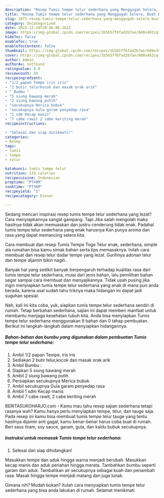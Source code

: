 ```yaml
---
description: "Resep Tumis tempe telur sederhana yang Menggugah Selera, Buat Buka Puasa Menggugah Selera"
title: "Resep Tumis tempe telur sederhana yang Menggugah Selera, Buat Buka Puasa Menggugah Selera"
slug: 1073-resep-tumis-tempe-telur-sederhana-yang-menggugah-selera-buat-buka-puasa-menggugah-selera
category: Uncategorized
date: 2022-12-20T20:46:06.161Z
image: https://img-global.cpcdn.com/recipes/1b5657f6fad2b7ae/680x482cq70/tumis-tempe-telur-sederhana-foto-resep-utama.jpg
hideToc: false
enableToc: true
enableTocContent: false
thumbnail: https://img-global.cpcdn.com/recipes/1b5657f6fad2b7ae/680x482cq70/tumis-tempe-telur-sederhana-foto-resep-utama.jpg
cover: https://img-global.cpcdn.com/recipes/1b5657f6fad2b7ae/680x482cq70/tumis-tempe-telur-sederhana-foto-resep-utama.jpg
author: Admin
authorAv: notfound
ratingvalue: 4.9
reviewcount: 20
recipeingredient:
- "1/2 papan Tempe iris iris"
- "2 butir telurkocok dan masak orak arik"
- " Bumbu "
- "5 siung bawang merah"
- "2 siung bawang putih"
- "secukupnya Merica bubuk"
- "secukupnya Gula garam penyedap rasa"
- "1 sdm Kecap manis"
- "7 cabe rawit 2 cabe keriting merah"
recipeinstructions:

- "Selesai dan siap dinikmati!"
categories:
- Resep
tags:
- tumis
- tempe
- telur

katakunci: tumis tempe telur 
nutrition: 119 calories
recipecuisine: Indonesian
preptime: "PT40M"
cooktime: "PT36M"
recipeyield: "1"
recipecategory: Dinner

---
```



Sedang mencari inspirasi resep tumis tempe telur sederhana yang lezat? Cara menyiapkannya sangat gampang. Tapi Jika salah mengolah maka hasilnya tidak akan memuaskan dan justru cenderung tidak enak. Padahal tumis tempe telur sederhana yang enak harusnya Kan punya aroma dan rasa yang dapat memancing selera kita.


Cara membuat dan resep Tumis Tempe Toge Telur enak, sederhana, simple ala rumahan bisa kamu simak bahan serta tips memasaknya. Inilah cara membuat dan resep telur dadar tempe yang lezat. Gurihnya adonan telur dan tempe dijamin bikin nagih..

Banyak hal yang sedikit banyak berpengaruh terhadap kualitas rasa dari tumis tempe telur sederhana, mulai dari jenis bahan, lalu pemilihan bahan segar sampai cara membuat dan menyajikannya. Tidak usah pusing jika ingin menyiapkan tumis tempe telur sederhana yang enak di mana pun anda berada, karena asal sudah tahu triknya maka hidangan ini dapat jadi suguhan spesial.


Nah, kali ini kita coba, yuk, siapkan tumis tempe telur sederhana sendiri di rumah. Tetap berbahan sederhana, sajian ini dapat memberi manfaat untuk membantu menjaga kesehatan tubuh kita. Anda bisa menyiapkan Tumis tempe telur sederhana menggunakan 9 bahan dan 0 tahap pembuatan. Berikut ini langkah-langkah dalam menyiapkan hidangannya.

<!--inarticleads1-->

##### Bahan-bahan dan bumbu yang digunakan dalam pembuatan Tumis tempe telur sederhana:

1. Ambil 1/2 papan Tempe, iris iris
1. Sediakan 2 butir telur,kocok dan masak orak arik
1. Ambil  Bumbu :
1. Siapkan 5 siung bawang merah
1. Ambil 2 siung bawang putih
1. Persiapkan secukupnya Merica bubuk
1. Ambil secukupnya Gula garam penyedap rasa
1. Ambil 1 sdm Kecap manis
1. Ambil 7 cabe rawit, 2 cabe keriting merah


BERITASUKOHARJO.com - Kamu mau tahu resep sajian sederhana tetapi rasanya wah? Kamu hanya perlu menyiapkan tempe, telur, dan tauge saja. Pada resep ini kamu bisa membuat tumis tempe telur tauge yang tentu hasilnya dijamin anti gagal, kamu benar-benar harus coba buat di rumah. Beri saus tiram, soy sauce, garam, gula, dan kaldu bubuk secukupnya. 

<!--inarticleads2-->

##### Instruksi untuk memasak Tumis tempe telur sederhana:


1. Selesai dan siap dihidangkan!

Masukkan tempe dan aduk hingga warna menjadi berubah. Masukkan kecap manis dan aduk perlahan hingga merata. Tambahkan bumbu seperti garam dan aduk. Tambahkan air secukupnya sebagai kuah dan penambah rasa. Masak hingga tempe menjadi matang dan juga lunak. 

Gimana nih? Mudah bukan? Itulah cara menyiapkan tumis tempe telur sederhana yang bisa anda lakukan di rumah. Selamat menikmati
